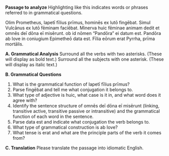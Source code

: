 **Passage to analyze**
Highlighting like this indicates words or phrases referred to in grammatical questions.

Olim Prometheus, Iapetī fīlius prīmus, hominēs ex lutō fingēbat. Simul Vulcānus ex lutō fēminam faciēbat. Minerva huic fēminae animam dedit et omnēs deī dōna eī misērunt. ob id nōmen “Pandōra” ei datum est. Pandōra ab Iove in coniugium Epimetheō data est. Fīlia eōrum erat Pyrrha, prīma mortālis.

**A. Grammatical Analysis**
Surround all the verbs with two asterisks. (These will display as bold text.) Surround all the subjects with one asterisk. (These will display as italic text.)


**B. Grammatical Questions**
1. What is the grammatical function of Iapetī fīlius prīmus?
2. Parse fingēbat and tell me what conjugation it belongs to.
3. What type of adjective is huic, what case is it in, and what word does it agree with?
4. Identify the sentence structure of omnēs deī dōna eī misērunt (linking, transitive active, transitive passive or intransitive) and the grammatical function of each word in the sentence.
5. Parse data est and indicate what conjugation the verb belongs to.
6. What type of grammatical construction is ab Iove?
7. What tense is erat and what are the principle parts of the verb it comes from?


**C. Translation**
Please translate the passage into idiomatic English.
